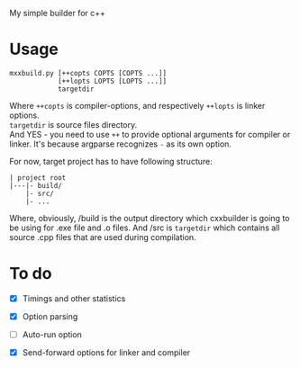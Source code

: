 My simple builder for c++

# Usage
    mxxbuild.py [++copts COPTS [COPTS ...]]
                [++lopts LOPTS [LOPTS ...]]
                targetdir

Where `++copts` is compiler-options, and respectively `++lopts` is linker options.  
`targetdir` is source files directory.  
And YES - you need to use `++` to provide optional arguments for compiler or linker. 
It's because argparse recognizes `-` as its own option.

For now, target project has to have following structure:  

    | project root
    |---|- build/
        |- src/
        |- ...

Where, obviously, /build is the output directory which cxxbuilder is going to be using for .exe file and .o files. And /src is `targetdir` which contains all source .cpp files that are used during compilation.   


# To do
- [X] Timings and other statistics
- [X] Option parsing
- [ ] Auto-run option
- [X] Send-forward options for linker and compiler

